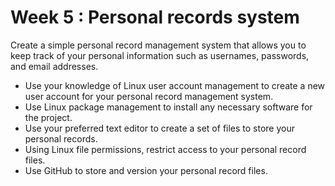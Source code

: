 # Week 5 : Personal records system

Create a simple personal record management system that allows you to
keep track of your personal information such as usernames,
passwords, and email addresses.
  * Use your knowledge of Linux user account management to create a new
    user account for your personal record management system.
  * Use Linux package management to install any necessary software for
    the project.
  * Use your preferred text editor to create a set of files to store
    your personal records.
  * Using Linux file permissions, restrict access to your personal
    record files.
  * Use GitHub to store and version your personal record files.
